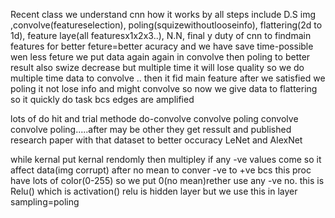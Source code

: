 Recent class we understand cnn how it works by all steps include D.S img ,convolve(featureselection), poling(squizewithoutlooseinfo), flattering(2d to 1d), feature laye(all featuresx1x2x3..), N.N, final y
duty of cnn to findmain features for better feture=better acuracy and we have save time-possible wen less feture
we put data again again in convolve then poling to better result also swize decrease but multiple time it will lose quality 
so we do multiple time data to convolve .. then it fid main feature after we satisfied we poling it not lose info and might convolve 
so now we give data to flattering so it quickly do task bcs edges are amplified

lots of do hit and trial methode do-convolve convolve poling convolve convolve poling.....after may be other they get ressult and published research paper with that dataset to better occuracy
LeNet and AlexNet 

while kernal put kernal rendomly then multipley if any -ve values come so it affect data(img corrupt) after no mean to conver -ve to +ve bcs this proc have lots of color(0-255) so we put 0(no mean)rether use any -ve no. this is Relu() which is activation()
relu is hidden layer but we use this in layer 
sampling=poling
